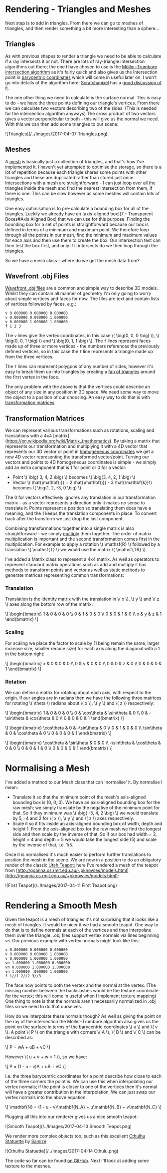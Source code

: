 # Rendering - Triangles and Meshes #

Next step is to add in triangles. From there we can go to meshes of triangles, and then render something a bit more interesting than a sphere...

## Triangles ##

As with previous shapes to render a triangle we need to be able to calculate if a ray intersects it or not. There are lots of ray-triangle intersection algorithms out there; the one I have chosen to use is the [Möller–Trumbore intersection algorithm](https://en.wikipedia.org/wiki/Möller–Trumbore_intersection_algorithm) as it's fairly quick and also gives us the intersection point in [barycentric coordinates](https://en.wikipedia.org/wiki/Barycentric_coordinate_system#Barycentric_coordinates_on_triangles) which will come in useful later on. I won't go into details of the algorithm here; [Scratchapixel](https://www.scratchapixel.com) has a [good discussion of it](https://www.scratchapixel.com/lessons/3d-basic-rendering/ray-tracing-rendering-a-triangle/moller-trumbore-ray-triangle-intersection).

The one other thing we need to calculate is the surface normal. This is easy to do - we have the three points defining our triangle's vertices. From there we can calculate two vectors describing two of the sides. (This is needed for the intersection algorithm anyways) The cross product of two vectors gives a vector perpendicular to both - this will give us the normal we need. With this we can then add some triangles to our scene:

![Triangles](/../Images/2017-04-07 Triangles.png)

## Meshes ##

A [mesh](https://en.wikipedia.org/wiki/Triangle_mesh) is basically just a collection of triangles, and that's how I've implemented it. I haven't yet attempted to optimise the storage, so there is a lot of repetition because each triangle shares some points with other triangles and these are duplicated rather than stored just once. Intersections with a mesh are straightforward - I can just loop over all the triangles inside the mesh and find the nearest intersection from them, if there is one. This can be slow however as some meshes will contain lots of triangles.

One easy optimisation is to pre-calculate a bounding box for all of the triangles. Luckily we already have an [axis-aligned box](7 - Transparent Boxes#Axis Aligned Box) that we can use for this purpose. Finding the bounding box for a set of points is straightforward because our box is defined in terms of a minimum and maximum point. We therefore loop through all the points in our mesh, find the minimum and maximum values for each axis and then use them to create the box. Our intersection test can then test the box first, and only if it intersects do we then loop through the triangles.

So we have a mesh class - where do we get the mesh data from?

## Wavefront .obj Files ##

[Wavefront .obj files](https://en.wikipedia.org/wiki/Wavefront_.obj_file) are a common and simple way to describe 3D models. Whilst they can contain all manner of geometry I'm only going to worry about simple vertices and faces for now. The files are text and contain lists of vertices followed by faces, e.g.:

```
v 0.000000 0.000000 0.000000
v 0.000000 0.000000 1.000000
v 0.000000 1.000000 1.000000
f 1 2 3
```

The `v` lines give the vertex coordinates, in this case \\\(  \\big\(0, 0, 0 \\big\) \\\), \\\(  \\big\(0, 0, 1 \\big\) \\\) and \\\(  \\big\(0, 1, 1 \\big\) \\\). The `f` lines represent faces made up of three or more vertices - the numbers references the previously defined vertices, so in this case the `f` line represents a triangle made up from the three vertices.

The `f` lines can represent polygons of any number of sides, however it's easy to break them up into triangles by creating a [fan of triangles](https://en.wikipedia.org/wiki/Triangle_fan) around the first vertex in the face.

The only problem with the above is that the vertices could describe an object of any size in any position in 3D space. We need some way to move the object to a position of our choosing. An easy way to do that is with [transformation matrices](https://en.wikipedia.org/wiki/Transformation_matrix).

## Transformation Matrices ##

We can represent various transformations such as rotations, scaling and translations with a 4x4 [matrix](https://en.wikipedia.org/wiki/Matrix_(mathematics). By taking a matrix that represents our transformation and multiplying it with a 4D vector that represents our 3D vector or point in [homogeneous coordinates](https://en.wikipedia.org/wiki/Homogeneous_coordinates) we get a new 4D vector representing the transformed vector/point. Turning our vectors and points to 4D homogeneous coordinates is simple - we simply add an extra component that is 1 for point or 0 for a vector:

* Point \\\(  \\big\( 3, 4, 2 \\big\) \\\) becomes \\\(  \\big\(3, 4, 2, 1 \\big\) \\\)
* Vector \\\( \\hat{\\mathbf{i}} + 2 \\hat{\\mathbf{j}} - 3 \\hat{\\mathbf{k}}\\\) becomes \\\(  \\big\(1, 2, -3, 0 \\big\) \\\)

The 0 for vectors effectively ignores any translation in our transformation matrix - as a vector represents a direction only it makes no sense to translate it. Points represent a position so translating them does have a meaning, and the 1 keeps the translation components in place. To convert back after the transform we just drop the last component.

Combining transformations together into a single matrix is also straightforward - we simply [multiply](https://en.wikipedia.org/wiki/Matrix_multiplication) them together. The order of matrix multiplication is important and the second transformation comes first in the multiplication. For example to apply a rotation \\\( \\mathsf{R} \\\) followed by a translation \\\( \\mathsf{T} \\\) we would use the matrix \\\( \\mathsf{TR} \\\).

I've added a Matrix class to represent a 4x4 matrix. As well as operators to represent standard matrix operations such as add and multiply it has methods to transform points and vector as well as static methods to generate matrices representing common transformations:

### Translation ###

Translation is the [identity matrix](https://en.wikipedia.org/wiki/Identity_matrix) with the translation in \\\( x \\\), \\\( y \\\) and \\\( z \\\) axes along the bottom row of the matrix:

\\\[ \\begin{bmatrix} 1 & 0 & 0 & 0 \\\\ 0 & 1 & 0 & 0 \\\\ 0 & 0 & 1 & 0 \\\\ x & y & z & 1 \\end{bmatrix} \\\]

### Scaling ###

For scaling we place the factor to scale by (1 being remain the same, larger increase size, smaller reduce size) for each axis along the diagonal with a 1 in the bottom right:

\\\[ \\begin{bmatrix} x & 0 & 0 & 0 \\\\ 0 & y & 0 & 0 \\\\ 0 & 0 & z & 0 \\\\ 0 & 0 & 0 & 1 \\end{bmatrix} \\\]

### Rotation ###

We can define a matrix for rotating about each axis, with respect to the origin. If our angles are in radians then we have the following three matrices for rotating \\\( \theta \\\) radians about \\\( x \\\), \\\( y \\\) and \\\( z \\\) respectively:

\\\[ \\begin{bmatrix} 1 & 0 & 0 & 0 \\\\ 0 & \\cos\\theta & \\sin\\theta & 0 \\\\ 0 & -\\sin\\theta & \\cos\\theta & 0 \\\\ 0 & 0 & 0 & 1 \\end{bmatrix} \\\]

\\\[ \\begin{bmatrix} \\cos\\theta & 0 & -\\sin\\theta & 0 \\\\ 0 & 1 & 0 & 0 \\\\ \\sin\\theta & 0 & \\cos\\theta & 0 \\\\ 0 & 0 & 0 & 1 \\end{bmatrix} \\\]

\\\[ \\begin{bmatrix} \\cos\\theta & \\sin\\theta & 0 & 0 \\\\ -\\sin\\theta & \\cos\\theta & 0 & 0 \\\\ 0 & 0 & 1 & 0 \\\\ 0 & 0 & 0 & 1 \\end{bmatrix} \\\]

# Normalising a Mesh #

I've added a method to our Mesh class that can 'normalise' it. By normalise I mean:

* Translate it so that the minimum point of the mesh's axis-aligned bounding box is (0, 0, 0). We have an axis-aligned bounding box for the raw mesh; we simply translate by the negative of the minimum point for that. So if they minimum was \\\(  \\big\( -5, 4, 2 \\big\) \\\) we would translate by 5, -4 and 2 for \\\( x \\\), \\\( y \\\) and \\\( z \\\) axes respectively.
* Scale it so it fits inside an axis-aligned bounding box of width, depth and height 1. From the axis-aligned box for the raw mesh we find the longest side and then scale by the inverse of that. So if our box had width = 3, height = 4 and depth = 5 we would take the longest side (5) and scale by the inverse of that, i.e. 1/5.

Once it is normalised it's much easier to perform further translations to position the mesh in the scene. We are now in a position to do an obligatory render of the classic [Utah Teapot](https://en.wikipedia.org/wiki/Utah_teapot); here I've rendered a mesh of the teapot from [http://goanna.cs.rmit.edu.au/~pknowles/models.html](http://goanna.cs.rmit.edu.au/~pknowles/models.html):

![First Teapot](/../Images/2017-04-11 First Teapot.png)

# Rendering a Smooth Mesh #

Given the teapot is a mesh of triangles it's not surprising that it looks like a mesh of triangles. It would be nicer if we had a smooth teapot. One way to do that is to define normals at each of the vertices and then interpolate them over the triangle. .obj files support vertex normals via lines beginning `vn`. Our previous example with vertex normals might look like this:

```
v 0.000000 0.000000 0.000000
v 0.000000 0.000000 1.000000
v 0.000000 1.000000 1.000000
vn 1.000000 1.000000 0.000000
vn 0.000000 1.000000 1.000000
vn 1.000000 .000000 1.000000
f 1//1 2//2 3//3
```

The face now points to both the vertex and the normal at the vertex. (The missing number between the backslashes would be the texture coordinate for the vertex; this will come in useful when I implement texture mapping) One thing to note is that the normals aren't necessarily normalized in .obj files so we need to do that ourselves.

How do we interpolate these normals though? As well as giving the point on the ray of the intersection the Möller–Trumbore algorithm also gives us the point on the surface in terms of the barycentric coordinates \\\( u \\\) and \\\( v \\\). A point \\\( P \\\) on the triangle with corners \\\( A \\\), \\\( B \\\) and \\\( C \\\) can be described as:

\\\[ P = wA + uB + vC \\\]

However \\\( u + v + w = 1 \\\), so we have:

\\\[ P = (1 - u - v)A + uB + vC \\\]

I.e. the three barycentric coordinates for a point describe how close to each of the three corners the point is. We can use this when interpolating our vertex normals; if the point is closer to one of the vertices then it's normal will have a greater contribution in the interpolation. We can just swap our vertex normals into the above equation:

\\\[ \\mathbf{N} = (1 - u - v)\\mathbf{N\_A} + u\\mathbf{N\_B} + v\\mathbf{N\_C} \\\]

Plugging all this into our renderer gives us a nice smooth teapot:

![Smooth Teapot](/../Images/2017-04-13 Smooth Teapot.png)

We render more complex objects too, such as this excellent [Cthulhu Statuette](https://skfb.ly/6orWx) by [Samize](https://sketchfab.com/samize):

![Cthulhu Statuette](/../Images/2017-04-14 Cthulu.png)

The code so far can be found [on GitHub](https://github.com/MrKWatkins/Rendering/tree/triangles-and-meshes). Next I'll look at adding some texture to the meshes.